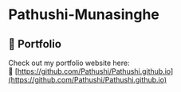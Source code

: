 # Pathushi-Munasinghe
## 💼 Portfolio
Check out my portfolio website here:  
🔗 [https://github.com/Pathushi/Pathushi.github.io](https://github.com/Pathushi/Pathushi.github.io)
